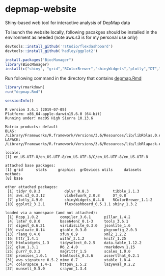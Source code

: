 # depmap-website
Shiny-based web tool for interactive analysis of DepMap data 

To launch the website locally, following pacakges should be installed in the environment as needed (note aws.s3 is for my personal use only)

```r
devtools::install_github('rstudio/flexdashboard')
devtools::install_github('hadley/ggplot2')

install.packages("BiocManager")
library(BiocManager)
install(c("shiny", "grid","RColorBrewer","shinyWidgets","plotly","DT","visNetwork","aws.s3","tibble","dplyr","tidyr"))
```

Run following command in the directory that contains [depmap.Rmd](depmap.Rmd)
```r
library(rmarkdown)
run("depmap.Rmd")
```

```r
sessionInfo()
```

	R version 3.6.1 (2019-07-05)
	Platform: x86_64-apple-darwin15.6.0 (64-bit)
	Running under: macOS High Sierra 10.13.6

	Matrix products: default
	BLAS:   /Library/Frameworks/R.framework/Versions/3.6/Resources/lib/libRblas.0.dylib
	LAPACK: /Library/Frameworks/R.framework/Versions/3.6/Resources/lib/libRlapack.dylib

	locale:
	[1] en_US.UTF-8/en_US.UTF-8/en_US.UTF-8/C/en_US.UTF-8/en_US.UTF-8

	attached base packages:
	[1] grid      stats     graphics  grDevices utils     datasets  methods  
	[8] base     

	other attached packages:
	 [1] tidyr_0.8.3           dplyr_0.8.3           tibble_2.1.3         
	 [4] aws.s3_0.3.12         visNetwork_2.0.8      DT_0.8               
	 [7] plotly_4.9.0          shinyWidgets_0.4.8    RColorBrewer_1.1-2   
	[10] ggplot2_3.2.1         flexdashboard_0.5.1.1 shiny_1.3.2          

	loaded via a namespace (and not attached):
	 [1] Rcpp_1.0.2          compiler_3.6.1      pillar_1.4.2       
	 [4] later_0.8.0         base64enc_0.1-3     tools_3.6.1        
	 [7] digest_0.6.21       viridisLite_0.3.0   jsonlite_1.6       
	[10] evaluate_0.14       gtable_0.3.0        pkgconfig_2.0.3    
	[13] rlang_0.4.0         xfun_0.9            xml2_1.2.2         
	[16] httr_1.4.1          withr_2.1.2         knitr_1.25         
	[19] htmlwidgets_1.3     tidyselect_0.2.5    data.table_1.12.2  
	[22] glue_1.3.1          R6_2.4.0            rmarkdown_1.15     
	[25] purrr_0.3.2         magrittr_1.5        scales_1.0.0       
	[28] promises_1.0.1      htmltools_0.3.6     assertthat_0.2.1   
	[31] aws.signature_0.5.2 mime_0.7            xtable_1.8-4       
	[34] colorspace_1.4-1    httpuv_1.5.2        lazyeval_0.2.2    
	[37] munsell_0.5.0       crayon_1.3.4       


